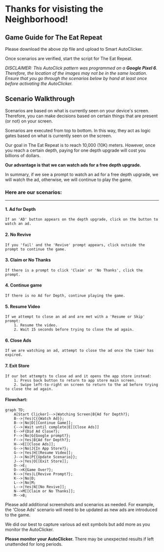 # Thanks for visisting the Neighborhood!

## Game Guide for The Eat Repeat

Please download the above zip file and upload to Smart AutoClicker.

Once scenarios are verified, start the script for The Eat Repeat.

_DISCLAIMER: This AutoClick pattern was programmed on a **Google Pixel 6**.
Therefore, the location of the images may not be in the same location. 
Ensure that you go through the scenarios below by hand at least once before activating the AutoClicker._

## Scenario Walkthrough

Scenarios are based on what is currently seen on your device's screen. Therefore, you can make decisions based on certain things that are present (or not) on your screen.

Scenarios are executed from top to bottom. In this way, they act as logic gates based on what is currently seen on the screen.

Our goal in The Eat Repeat is to reach 10,000 (10K) meters. However, once you reach a certain depth, paying for one depth upgrade will cost you billions of dollars.

**Our advantage is that we can watch ads for a free depth upgrade.**

In summary, if we see a prompt to watch an ad for a free depth upgrade, we will watch the ad, otherwise, we will continue to play the game.

### Here are our scenarios:

---

#### 1. Ad for Depth
    If an 'AD' button appears on the depth upgrade, click on the button to watch an ad.

#### 2. No Revive
    If you 'fail' and the 'Revive' prompt appears, click outside the prompt to continue the game.

#### 3. Claim or No Thanks
    If there is a prompt to click 'Claim' or 'No Thanks', click the prompt. 
    
#### 4. Continue game
    If there is no Ad for Depth, continue playing the game.

#### 5. Resume Video
    If we attempt to close an ad and are met with a 'Resume or Skip' prompt:
        1. Resume the video.
        2. Wait 15 seconds before trying to close the ad again.

#### 6. Close Ads
    If we are watching an ad, attempt to close the ad once the timer has expired.

#### 7. Exit Store
    If our bot attempts to close ad and it opens the app store instead:
        1. Press back button to return to app store main screen.
        2. Swipe left-to-right on screen to return to the ad before trying to close the ad again.

#### Flowchart:
```mermaid
graph TD;
    A[Start Clicker]-->|Watching Screen|B{Ad for Depth?};
    B-->|Yes|C{{Watch Ad}};
    B-->|No|D[[Continue Game]];
    C-->|Wait until complete|E[[Close Ads]]
    E-->F{Did Ad Close?};
    F-->|No|G{Google prompt?};
    F-->|Yes|B{Ad for Depth?};
    H-->E[[Close Ads]];
    G-->|No|J{In App Store?};
    G-->|Yes|H[[Resume Video]];
    J-->|No|P{{Update Scenario}};
    J-->|Yes|O[[Exit Store]];
    O-->E;
    D-->K{Game Over?};
    K-->|Yes|L{Revive Prompt?};
    K-->|No|D;
    L-->|No|M;
    L-->|Yes|N[[No Revive]];
    N-->M[[Claim or No Thanks]];
    M-->B;
```
Please add additional screenshots and scenarios as needed. For example, the 'Close Ads' scenario will need to be updated as new ads are introduced to the game.

We did our best to capture various ad exit symbols but add more as you monitor the AutoClicker.

**Please monitor your AutoClicker.** There may be unexpected results if left unattended for long periods. 
